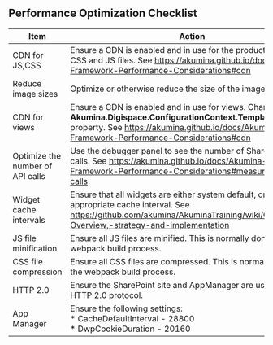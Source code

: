 ## Performance Optimization Checklist

| Item | Action |
| -- | -- |
| CDN for JS,CSS | Ensure a CDN is enabled and in use for the production site for CSS and JS files. See https://akumina.github.io/docs/Akumina-Framework-Performance-Considerations#cdn |
| Reduce image sizes | Optimize or otherwise reduce the size of the images. |
| CDN for views | Ensure a CDN is enabled and in use for views. Change the **Akumina.Digispace.ConfigurationContext.TemplatePrefixURL** property. See https://akumina.github.io/docs/Akumina-Framework-Performance-Considerations#cdn |
| Optimize the number of API calls | Use the debugger panel to see the number of SharePoint API calls. See https://akumina.github.io/docs/Akumina-Framework-Performance-Considerations#measuring-api-calls |
| Widget cache intervals | Ensure that all widgets are either system default, or use the appropriate cache interval. See https://github.com/akumina/AkuminaTraining/wiki/Caching:-Overview,-strategy-and-implementation |
| JS file minification | Ensure all JS files are minified. This is normally done via the webpack build process. |
| CSS file compression | Ensure all CSS files are compressed. This is normally done via the webpack build process. |
| HTTP 2.0 | Ensure the SharePoint site and AppManager are using the HTTP 2.0 protocol. |
| App Manager | Ensure the following settings:<br /> * CacheDefaultInterval - 28800 <br /> * DwpCookieDuration - 20160 |

